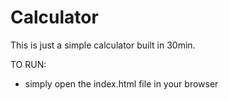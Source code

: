 # Calculator

This is just a simple calculator built in 30min.


TO RUN:
- simply open the index.html file in your browser